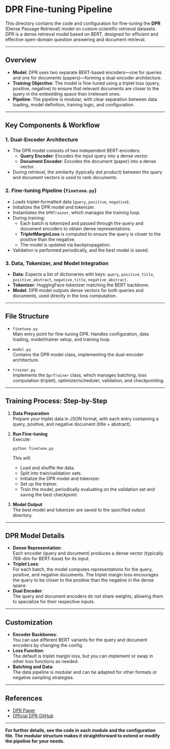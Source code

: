 # DPR Fine-tuning Pipeline

This directory contains the code and configuration for fine-tuning the **DPR** (Dense Passage Retrieval) model on custom scientific retrieval datasets. DPR is a dense retrieval model based on BERT, designed for efficient and effective open-domain question answering and document retrieval.

---

## Overview

- **Model**: DPR uses two separate BERT-based encoders—one for queries and one for documents (papers)—forming a dual-encoder architecture.
- **Training Objective**: The model is fine-tuned using a triplet loss (query, positive, negative) to ensure that relevant documents are closer to the query in the embedding space than irrelevant ones.
- **Pipeline**: The pipeline is modular, with clear separation between data loading, model definition, training logic, and configuration.

---

## Key Components & Workflow

### 1. Dual-Encoder Architecture

- The DPR model consists of two independent BERT encoders:
  - **Query Encoder**: Encodes the input query into a dense vector.
  - **Document Encoder**: Encodes the document (paper) into a dense vector.
- During retrieval, the similarity (typically dot product) between the query and document vectors is used to rank documents.

### 2. Fine-tuning Pipeline (`finetune.py`)

- Loads triplet-formatted data (`query`, `positive`, `negative`).
- Initializes the DPR model and tokenizer.
- Instantiates the `DPRTrainer`, which manages the training loop.
- During training:
  - Each batch is tokenized and passed through the query and document encoders to obtain dense representations.
  - **TripletMarginLoss** is computed to ensure the query is closer to the positive than the negative.
  - The model is updated via backpropagation.
- Validation is performed periodically, and the best model is saved.

### 3. Data, Tokenizer, and Model Integration

- **Data**: Expects a list of dictionaries with keys: `query`, `positive_title`, `positive_abstract`, `negative_title`, `negative_abstract`.
- **Tokenizer**: HuggingFace tokenizer matching the BERT backbone.
- **Model**: DPR model outputs dense vectors for both queries and documents, used directly in the loss computation.

---

## File Structure

- `finetune.py`  
  Main entry point for fine-tuning DPR. Handles configuration, data loading, model/trainer setup, and training loop.

- `model.py`  
  Contains the DPR model class, implementing the dual-encoder architecture.

- `trainer.py`  
  Implements the `DprTrainer` class, which manages batching, loss computation (triplet), optimizer/scheduler, validation, and checkpointing.

---

## Training Process: Step-by-Step

1. **Data Preparation**  
   Prepare your triplet data in JSON format, with each entry containing a query, positive, and negative document (title + abstract).

2. **Run Fine-tuning**  
   Execute:
   ```
   python finetune.py
   ```
   This will:
   - Load and shuffle the data.
   - Split into train/validation sets.
   - Initialize the DPR model and tokenizer.
   - Set up the trainer.
   - Train the model, periodically evaluating on the validation set and saving the best checkpoint.

3. **Model Output**  
   The best model and tokenizer are saved to the specified output directory.

---

## DPR Model Details

- **Dense Representation**:  
  Each encoder (query and document) produces a dense vector (typically 768-dim for BERT-base) for its input.
- **Triplet Loss**:  
  For each batch, the model computes representations for the query, positive, and negative documents. The triplet margin loss encourages the query to be closer to the positive than the negative in the dense space.
- **Dual Encoder**:  
  The query and document encoders do not share weights, allowing them to specialize for their respective inputs.

---

## Customization

- **Encoder Backbones**:  
  You can use different BERT variants for the query and document encoders by changing the config.
- **Loss Function**:  
  The default is triplet margin loss, but you can implement or swap in other loss functions as needed.
- **Batching and Data**:  
  The data pipeline is modular and can be adapted for other formats or negative sampling strategies.

---

## References

- [DPR Paper](https://arxiv.org/abs/2004.04906)
- [Official DPR GitHub](https://github.com/facebookresearch/DPR)

---

**For further details, see the code in each module and the configuration file. The modular structure makes it straightforward to extend or modify the pipeline for your needs.**

